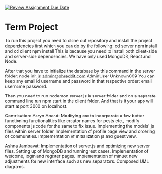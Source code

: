 [![Review Assignment Due Date](https://classroom.github.com/assets/deadline-readme-button-22041afd0340ce965d47ae6ef1cefeee28c7c493a6346c4f15d667ab976d596c.svg)](https://classroom.github.com/a/2tEDYwzN)
# Term Project
To run this project you need to clone out repository and install the project dependencies first which you can do by the following:
cd server
npm install
and
cd client
npm install
This is because you need to install both client-side and server-side dependencies.
We have only used MongoDB, React and Node.

After that you have to initialize the database by this command in the server folder:
node init.js admin@phreddit.com AdminUser Unknown009
You can keep any email id username and password in that respective order: email username password.

Then you need to run nodemon server.js in server folder and on a separate command line run npm start in the client folder.
And that is it your app will start at port 3000 on localhost.

Contribution:
Aaryn Anand: Modifying css to incorporate a few better functioning functionalities like creator names for posts etc., modify components js code for the same to fix issue. Implementing the models' js files within server folder. Implementation of profile page view  and ordering of communities. Implementation of initialization js and guest view.

Ashna Jambavat: Implementation of server.js and optimizing new server files. Setting up of MongoDB and running test cases. Implementation of welcome, login and register pages. Implementation of minuet new adjustments for new interface such as new separators. Composed UML diagrams.
